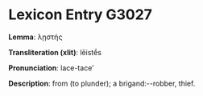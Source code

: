 # Lexicon Entry G3027

**Lemma**: λῃστής

**Transliteration (xlit)**: lēistḗs

**Pronunciation**: lace-tace'

**Description**:
from  (to plunder); a brigand:--robber, thief.
